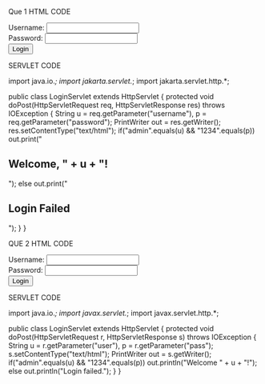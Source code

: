Que 1 HTML CODE

<!DOCTYPE html>
<html>
<body>
  <form action="LoginServlet" method="post">
    Username: <input name="username"><br>
    Password: <input name="password" type="password"><br>
    <input type="submit" value="Login">
  </form>
</body>
</html>


SERVLET CODE

import java.io.*;
import jakarta.servlet.*;
import jakarta.servlet.http.*;

public class LoginServlet extends HttpServlet {
  protected void doPost(HttpServletRequest req, HttpServletResponse res) throws IOException {
    String u = req.getParameter("username"), p = req.getParameter("password");
    PrintWriter out = res.getWriter();
    res.setContentType("text/html");
    if("admin".equals(u) && "1234".equals(p))
      out.print("<h2>Welcome, " + u + "!</h2>");
    else
      out.print("<h2>Login Failed</h2>");
  }
}



QUE 2  HTML CODE

<form action="LoginServlet" method="post">
  Username: <input name="user"><br>
  Password: <input name="pass" type="password"><br>
  <input type="submit" value="Login">
</form>


SERVLET CODE

import java.io.*; import javax.servlet.*; import javax.servlet.http.*;

public class LoginServlet extends HttpServlet {
  protected void doPost(HttpServletRequest r, HttpServletResponse s) throws IOException {
    String u = r.getParameter("user"), p = r.getParameter("pass");
    s.setContentType("text/html");
    PrintWriter out = s.getWriter();
    if("admin".equals(u) && "1234".equals(p)) out.println("Welcome " + u + "!");
    else out.println("Login failed.");
  }
}
